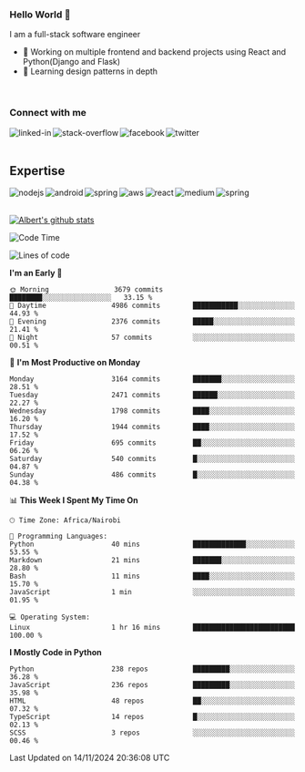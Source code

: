 

### Hello World 👋
I am a full-stack software engineer
- 🔭 Working on multiple frontend and backend projects using React and Python(Django and Flask)
- 🌱 Learning design patterns in depth

<br>

### Connect with me

[<img align="left" alt="linked-in" src="https://img.shields.io/badge/linkedin-%230077B5.svg?&style=for-the-badge&logo=linkedin&logoColor=white" />](https://www.linkedin.com/in/albert-byrone/)

<!-- [<img align="left" alt="medium" src="https://img.shields.io/badge/medium-%2312100E.svg?&style=for-the-badge&logo=medium&logoColor=white" />](https://56faisal.medium.com/) -->

[<img align="left" alt="stack-overflow" src="https://img.shields.io/badge/stack%20overflow-FE7A16?logo=stack-overflow&logoColor=white&style=for-the-badge" />](https://stackoverflow.com/users/11916317/albert-byrone)

[<img align="left" alt="facebook" src="https://img.shields.io/badge/facebook-%231877F2.svg?&style=for-the-badge&logo=facebook&logoColor=white" />](https://web.facebook.com/albert.byrone.1/)

[<img align="left" alt="twitter" src="https://img.shields.io/badge/twitter-%231DA1F2.svg?&style=for-the-badge&logo=twitter&logoColor=white" />](https://twitter.com/byrone_albert)

<br>

<br>

## Expertise
<img align="left" alt="nodejs" src="https://img.shields.io/badge/python%20-%2343853D.svg?&style=for-the-badge&logo=node.js&logoColor=white" />
<img align="left" alt="android" src="https://img.shields.io/badge/Flask-3DDC84?logo=android&logoColor=white&style=for-the-badge" />
<img align="left" alt="spring" src="https://img.shields.io/badge/drf%20-%236DB33F.svg?&style=for-the-badge&logo=spring&logoColor=white" />
<img align="left" alt="aws" src="https://img.shields.io/badge/django%20AWS-%23232F3E?logo=amazon-aws&logoColor=white&style=for-the-badge" />
<img align="left" alt="react" src="https://img.shields.io/badge/react%20-%2320232a.svg?&style=for-the-badge&logo=react&logoColor=%2361DAFB" />
<img align="left" alt="medium" src="https://img.shields.io/badge/Angular-%23316192.svg?&style=for-the-badge&logo=postgresql&logoColor=white" />
<img align="left" alt="spring" src="https://img.shields.io/badge/Javascript%20-%236DB33F.svg?&style=for-the-badge&logo=spring&logoColor=white" />
<br>
<br>


[![Albert's github stats](https://github-readme-stats.vercel.app/api?username=Albert-Byrone&count_private=true&show_icons=true&theme=radical&hide_rank=false)](https://github.com/anuraghazra/github-readme-stats)

<!-- [![Top Langs](https://github-readme-stats.vercel.app/api/top-langs/?username=Albert-Byrone&layout=compact)](https://github.com/anuraghazra/github-readme-stats) -->

<!--
**Albert-Byrone/Albert-Byrone** is a ✨ _special_ ✨ repository because its `README.md` (this file) appears on your GitHub profile.

Here are some ideas to get you started:

- 🔭 I’m currently working on ...
- 🌱 I’m currently learning ...
- 👯 I’m looking to collaborate on ...
- 🤔 I’m looking for help with ...
- 💬 Ask me about ...
- 📫 How to reach me: ...
- 😄 Pronouns: ...
- ⚡ Fun fact: ...
-->


<!--START_SECTION:waka-->
![Code Time](http://img.shields.io/badge/Code%20Time-1%2C450%20hrs%208%20mins-blue)

![Lines of code](https://img.shields.io/badge/From%20Hello%20World%20I%27ve%20Written-77.7%20million%20lines%20of%20code-blue)

**I'm an Early 🐤** 

```text
🌞 Morning                3679 commits        ████████░░░░░░░░░░░░░░░░░   33.15 % 
🌆 Daytime                4986 commits        ███████████░░░░░░░░░░░░░░   44.93 % 
🌃 Evening                2376 commits        █████░░░░░░░░░░░░░░░░░░░░   21.41 % 
🌙 Night                  57 commits          ░░░░░░░░░░░░░░░░░░░░░░░░░   00.51 % 
```
📅 **I'm Most Productive on Monday** 

```text
Monday                   3164 commits        ███████░░░░░░░░░░░░░░░░░░   28.51 % 
Tuesday                  2471 commits        ██████░░░░░░░░░░░░░░░░░░░   22.27 % 
Wednesday                1798 commits        ████░░░░░░░░░░░░░░░░░░░░░   16.20 % 
Thursday                 1944 commits        ████░░░░░░░░░░░░░░░░░░░░░   17.52 % 
Friday                   695 commits         ██░░░░░░░░░░░░░░░░░░░░░░░   06.26 % 
Saturday                 540 commits         █░░░░░░░░░░░░░░░░░░░░░░░░   04.87 % 
Sunday                   486 commits         █░░░░░░░░░░░░░░░░░░░░░░░░   04.38 % 
```


📊 **This Week I Spent My Time On** 

```text
🕑︎ Time Zone: Africa/Nairobi

💬 Programming Languages: 
Python                   40 mins             █████████████░░░░░░░░░░░░   53.55 % 
Markdown                 21 mins             ███████░░░░░░░░░░░░░░░░░░   28.80 % 
Bash                     11 mins             ████░░░░░░░░░░░░░░░░░░░░░   15.70 % 
JavaScript               1 min               ░░░░░░░░░░░░░░░░░░░░░░░░░   01.95 % 

💻 Operating System: 
Linux                    1 hr 16 mins        █████████████████████████   100.00 % 
```

**I Mostly Code in Python** 

```text
Python                   238 repos           █████████░░░░░░░░░░░░░░░░   36.28 % 
JavaScript               236 repos           █████████░░░░░░░░░░░░░░░░   35.98 % 
HTML                     48 repos            ██░░░░░░░░░░░░░░░░░░░░░░░   07.32 % 
TypeScript               14 repos            █░░░░░░░░░░░░░░░░░░░░░░░░   02.13 % 
SCSS                     3 repos             ░░░░░░░░░░░░░░░░░░░░░░░░░   00.46 % 
```




 Last Updated on 14/11/2024 20:36:08 UTC
<!--END_SECTION:waka-->
